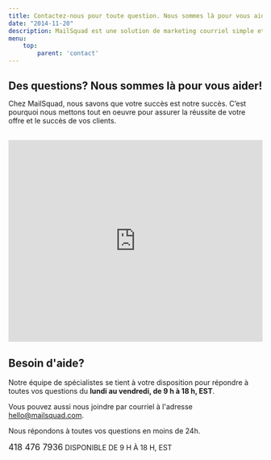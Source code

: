 ```yaml
---
title: Contactez-nous pour toute question. Nous sommes là pour vous aider!
date: "2014-11-20"
description: MailSquad est une solution de marketing courriel simple et intuitive. Contactez-nous pour toute question.
menu:
    top:
        parent: 'contact'
---
```


<section class="contacts-1">
  <div class="container">
    <div class="row">
      <div class="col-sm-8">
        <h1 style="margin-bottom: 10px">Des questions? Nous sommes là pour vous aider!</h1>
        <p>Chez MailSquad, nous savons que votre succès est notre succès. C’est pourquoi nous mettons tout en oeuvre pour assurer la réussite de votre offre et le succès de vos clients.</p>
      </div>
    </div>
    <div class="row" style="margin-top: 30px">
        <div class="col-sm-6">
            <iframe class="freshwidget-embedded-form" id="freshwidget-embedded-form" src="https://ibr.freshdesk.com/widgets/feedback_widget/new?&widgetType=embedded&formTitle=Pour+nous+joindre+par+courriel&submitThanks=Merci+de+votre+int%C3%A9r%C3%AAt+pour+MailSquad.+L%E2%80%99un+de+nos+sp%C3%A9cialistes+vous+r%C3%A9pondra+d%E2%80%99ici+24+heures.&screenshot=no&searchArea=no" scrolling="no" height="400px" width="100%" frameborder="0" >
            </iframe>
        </div>
        <div class="col-sm-5 col-sm-offset-1">
        <div class="additional">
          <h2>Besoin d'aide?</h2>
          <p>Notre équipe de spécialistes se tient à votre disposition pour répondre à toutes vos questions du <strong>lundi au vendredi, de 9 h à 18 h, EST</strong>.</p>
          <p>Vous pouvez aussi nous joindre par courriel à l'adresse <a href="mailto:hello@mailsquad.com">hello@mailsquad.com</a>.</p>
          <p>Nous répondons à toutes vos questions en moins de 24h.</p>
          <div class="phone">
              <big>418 476 7936</big>
                DISPONIBLE DE 9 H À 18 H, EST
          </div>
        </div>
        <!-- <div class="additional" id="basse_connaissance">
          <h2>Base de connaissances</h2>
          <p>Pour toute question technique sur notre plateforme, <a href="http://support.mailsquad.com/">consultez notre aide en ligne</a>:</p>
          <ul>
              <li><span>Des conseils et des meilleures pratiques pour optimiser vos campagnes et vos processus.</span></li>
              <li><span>Accessible à tous vos clients directement depuis la plateforme.</span></li>
          </ul>
        </div> -->
      </div>
    </div>
  </div>
</section>